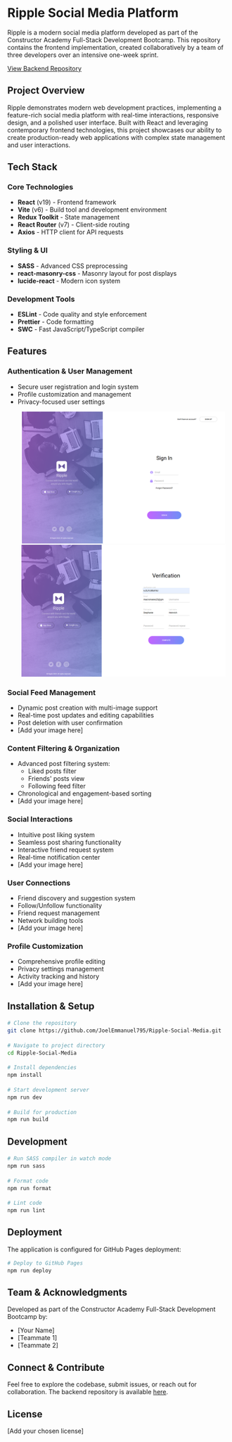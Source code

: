 # Ripple Social Media Platform

Ripple is a modern social media platform developed as part of the Constructor Academy Full-Stack Development Bootcamp. This repository contains the frontend implementation, created collaboratively by a team of three developers over an intensive one-week sprint.

[View Backend Repository](https://randomlink.com)

## Project Overview

Ripple demonstrates modern web development practices, implementing a feature-rich social media platform with real-time interactions, responsive design, and a polished user interface. Built with React and leveraging contemporary frontend technologies, this project showcases our ability to create production-ready web applications with complex state management and user interactions.

## Tech Stack

### Core Technologies

- **React** (v19) - Frontend framework
- **Vite** (v6) - Build tool and development environment
- **Redux Toolkit** - State management
- **React Router** (v7) - Client-side routing
- **Axios** - HTTP client for API requests

### Styling & UI

- **SASS** - Advanced CSS preprocessing
- **react-masonry-css** - Masonry layout for post displays
- **lucide-react** - Modern icon system

### Development Tools

- **ESLint** - Code quality and style enforcement
- **Prettier** - Code formatting
- **SWC** - Fast JavaScript/TypeScript compiler

## Features

### Authentication & User Management

- Secure user registration and login system
- Profile customization and management
- Privacy-focused user settings
  <p align="center">
    <img src="assets/2.png" height="300">
    <img src="assets/11.png" height="300">
  </p>

### Social Feed Management

- Dynamic post creation with multi-image support
- Real-time post updates and editing capabilities
- Post deletion with user confirmation
- [Add your image here]

### Content Filtering & Organization

- Advanced post filtering system:
    - Liked posts filter
    - Friends' posts view
    - Following feed filter
- Chronological and engagement-based sorting
- [Add your image here]

### Social Interactions

- Intuitive post liking system
- Seamless post sharing functionality
- Interactive friend request system
- Real-time notification center
- [Add your image here]

### User Connections

- Friend discovery and suggestion system
- Follow/Unfollow functionality
- Friend request management
- Network building tools
- [Add your image here]

### Profile Customization

- Comprehensive profile editing
- Privacy settings management
- Activity tracking and history
- [Add your image here]

## Installation & Setup

```bash
# Clone the repository
git clone https://github.com/JoelEmmanuel795/Ripple-Social-Media.git

# Navigate to project directory
cd Ripple-Social-Media

# Install dependencies
npm install

# Start development server
npm run dev

# Build for production
npm run build
```

## Development

```bash
# Run SASS compiler in watch mode
npm run sass

# Format code
npm run format

# Lint code
npm run lint
```

## Deployment

The application is configured for GitHub Pages deployment:

```bash
# Deploy to GitHub Pages
npm run deploy
```

## Team & Acknowledgments

Developed as part of the Constructor Academy Full-Stack Development Bootcamp by:

- [Your Name]
- [Teammate 1]
- [Teammate 2]

## Connect & Contribute

Feel free to explore the codebase, submit issues, or reach out for collaboration. The backend repository is available [here](https://randomlink.com).

## License

[Add your chosen license]
